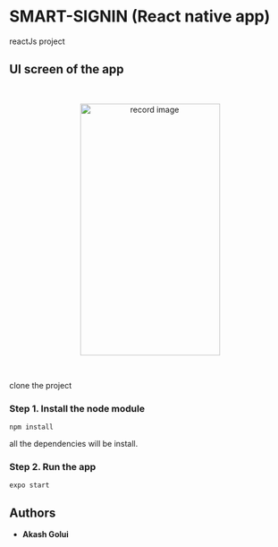 # SMART-SIGNIN (React native app)
reactJs project

## UI screen of the app
<br />
<p align="center">

<img src="https://github.com/alokdas81/neuroboosterz/blob/development/readmeImg/play.png" width="250" height="450" title="record image">
</p>
<br />

clone the project

### Step 1. Install the node module
```
npm install
```
all the dependencies will be install.

### Step 2. Run the app

```
expo start
```

## Authors
* **Akash Golui**
